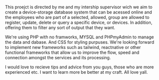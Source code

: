 This proejct is directed by me and my intership supervisor wich we aim to create a  device-storage database system that can be acessed online and the 
employees who are part of a selected, allowed, group are allowed to register, update, delete or query a specific device, or devices. In addition, offering them to filter any sort of output that they want.

We're using PHP with no framworks, MYSQL and PHPmyAdmin to manage the data and dabase. And CSS for styling purpuses. 
We're looking forward to implement new frameworks such as tailwind, reactnative or other functional frameworks that allow us to improve the flow, speed 
and connection amongst the services and its processing. 


I would love to recieve tips and advice from you guys, those who are more experienced etc. I want to learn more be better at my craft.
All love yall.

